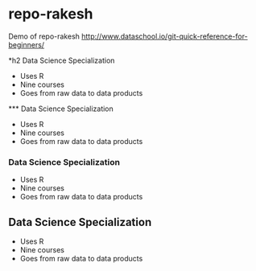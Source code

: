 # repo-rakesh
Demo of repo-rakesh
http://www.dataschool.io/git-quick-reference-for-beginners/



*h2 Data Science Specialization 

* Uses R 
* Nine courses 
* Goes from raw data to data products


*** Data Science Specialization 

* Uses R 
* Nine courses 
* Goes from raw data to data products


### Data Science Specialization 

* Uses R 
* Nine courses 
* Goes from raw data to data products

## Data Science Specialization 

* Uses R 
* Nine courses 
* Goes from raw data to data products
